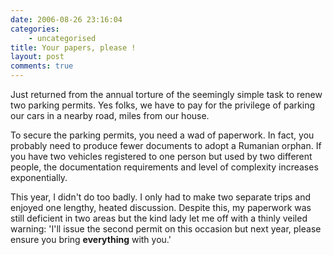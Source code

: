 ```yaml
---
date: 2006-08-26 23:16:04
categories:
    - uncategorised
title: Your papers, please !
layout: post
comments: true
---
```

Just returned from the annual torture of the seemingly simple task to
renew two parking permits. Yes folks, we have to pay for the privilege
of parking our cars in a nearby road, miles from our house.

To secure the parking permits, you need a wad of paperwork. In fact, you
probably need to produce fewer documents to adopt a Rumanian orphan. If
you have two vehicles registered to one person but used by two different
people, the documentation requirements and level of complexity increases
exponentially.

This year, I didn't do too badly. I only had to make two separate trips
and enjoyed one lengthy, heated discussion. Despite this, my paperwork
was still deficient in two areas but the kind lady let me off with a
thinly veiled warning: 'I'll issue the second permit on this occasion
but next year, please ensure you bring **everything** with you.'
